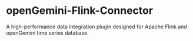 # openGemini-Flink-Connector
A high-performance data integration plugin designed for Apache Flink and openGemini time series database.

